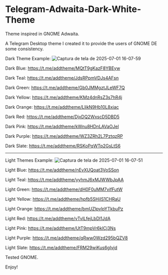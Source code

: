 # Telegram-Adwaita-Dark-White-Theme
Theme inspired in GNOME Adwaita.

A Telegram Desktop theme I created it to provide the users of GNOME DE some consistency.

Dark Theme Example:
![Captura de tela de 2025-07-01 16-07-59](https://github.com/user-attachments/assets/6db69894-5c30-42e6-bb19-8a02989011e8)

Dark Blue:
https://t.me/addtheme/MQtT9gKazF8YBEyw

Dark Teal:
https://t.me/addtheme/JdsRPpmVDJs4AFsn

Dark Green:
https://t.me/addtheme/Gb0JMMgztJLeWF7Q

Dark Yellow:
https://t.me/addtheme/KMz4dnRsZ3s7hR4j

Dark Orange:
https://t.me/addtheme/LlikN9Hb10L8xiac

Dark Red:
https://t.me/addtheme/DjxDQ2WxscD5DBD5

Dark Pink:
https://t.me/addtheme/kWnu8HDnLAVaOJel

Dark Purple:
https://t.me/addtheme/WZ3ZRh2L7PztqzRP

Dark Slate:
https://t.me/addtheme/RSKoPqWTp2GsLtS6

-----------------------------------------------------------------------------------------------------------------------------------------------------------------------------------------------------------------------

Light Themes Example:
![Captura de tela de 2025-07-01 16-07-51](https://github.com/user-attachments/assets/1d750176-2c29-4382-88b5-20b0a905b405)
      
Light Blue:
https://t.me/addtheme/nEvXUQoat3VoSSon

Light Teal:
https://t.me/addtheme/yyhmJ6xMJWWbJpAA

Light Green:
https://t.me/addtheme/dH0F0uMM7vifFutW

Light Yellow:
https://t.me/addtheme/hpfb5SHiIS1CHRaU

Light Orange:
https://t.me/addtheme/bmUZlpvlpYTkbuPz

Light Red:
https://t.me/addtheme/vTvlLfejLbDl1JdA

Light Pink:
https://t.me/addtheme/UtT9mpVr6klCj3Ns

Light Purple:
https://t.me/addtheme/qRww0Wzd295bQZV8

Light Slate:
https://t.me/addtheme/FRM29wiKus6gIvjd

Tested GNOME.

Enjoy!
